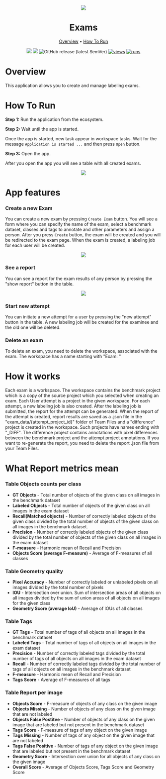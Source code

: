 <div align="center" markdown>
<img src="https://github.com/supervisely-ecosystem/exams/assets/119248312/66273639-3ace-4fa8-b780-2ba2cc9f3375"/> 

# Exams
  
<p align="center">
  <a href="#Overview">Overview</a> •
  <a href="#How-To-Run">How To Run</a>
</p>

[![](https://img.shields.io/badge/supervisely-ecosystem-brightgreen)](https://ecosystem.supervise.ly/apps/supervisely-ecosystem/exams)
[![](https://img.shields.io/badge/slack-chat-green.svg?logo=slack)](https://supervise.ly/slack)
![GitHub release (latest SemVer)](https://img.shields.io/github/v/release/supervisely-ecosystem/exams)
[![views](https://app.supervise.ly/img/badges/views/supervisely-ecosystem/exams.png)](https://supervise.ly)
[![runs](https://app.supervise.ly/img/badges/runs/supervisely-ecosystem/exams.png)](https://supervise.ly)

</div>

# Overview

This application allows you to create and manage labeling exams. 

# How To Run

**Step 1:** Run the application from the ecosystem.

**Step 2:** Wait until the app is started.

Once the app is started, new task appear in workspace tasks. Wait for the message `Application is started ...` and then press `Open` button.

**Step 3:** Open the app.

After you open the app you will see a table with all created exams.

<p align="center"><img src="https://github.com/supervisely-ecosystem/exams/assets/61844772/ef696b96-4152-459e-a7f7-693cef6654d0" /></p>


# App features

### **Create a new Exam**

You can create a new exam by pressing `Create Exam` button. You will see a form where you can specify the name of the exam, select a benchmark dataset, classes and tags to annotate and other parameters and assign a person. After you press `Create` button, the exam will be created and you will be redirected to the exam page. When the exam is created, a labeling job for each user will be created.

<p align="center"><img src="https://github.com/supervisely-ecosystem/exams/assets/61844772/7448d8f2-4f17-45d3-be56-eab0e07f954a" /></p>

### **See a report**

You can see a report for the exam results of any person by pressing the "show report" button in the table.

<p align="center"><img src="https://github.com/supervisely-ecosystem/exams/assets/61844772/18662770-b37c-41cf-b983-6ff7d6a8fa74" /></p>


### **Start new attempt**

You can initiate a new attempt for a user by pressing the "new attempt" button in the table. A new labeling job will be created for the examinee and the old one will be deleted.

### **Delete an exam**

To delete an exam, you need to delete the workspace, associated with the exam. The workspace has a name starting with "Exam: <exam name>"

# How it works

Each exam is a workspace. The workspace contains the benchmark project which is a copy of the source project which you selected when creating an exam. Each User attempt is a project in the given workspace. For each attempt, a new labeling job is also created. After the labeling job is submitted, the report for the attempt can be generated. When the report of the attempt is created, report results are saved as a .json file in the "exam\_data/{attempt_project_id}" folder of Team Files and a "difference" project is created in the workspace. Such projects have names ending with "\_DIFF". The difference project contains annotations with pixel differences between the benchmark project and the attempt project annotations. If you want to re-generate the report, you need to delete the report .json file from your Team Files.

# What Report metrics mean

### Table **Objects counts per class**
- **GT Objects** - Total number of objects of the given class on all images in the benchmark dataset
- **Labeled Objects** - Total number of objects of the given class on all images in the exam dataset
- **Recall(Matched objects)** - Number of correctly labeled objects of the given class divided by the total number of objects of the given class on all images in the benchmark dataset.
- **Precision** - Number of correctly labeled objects of the given class divided by the total number of objects of the given class on all images in the exam dataset
- **F-measure** - Harmonic mean of Recall and Precision
- **Objects Score (average F-measure)** - Average of F-measures of all classes

### Table **Geometry quality**
- **Pixel Accuracy** - Number of correctly labeled or unlabeled pixels on all images divided by the total number of pixels
- **IOU** - Intersection over union. Sum of intersection areas of all objects on all images divided by the sum of union areas of all objects on all images for the given class
- **Geometry Score (average IoU)** - Average of IOUs of all classes

### Table **Tags**
- **GT Tags** - Total number of tags of all objects on all images in the benchmark dataset
- **Labeled Tags** - Total number of tags of all objects on all images in the exam dataset
- **Precision** - Number of correctly labeled tags divided by the total number of tags of all objects on all images in the exam dataset
- **Recall** - Number of correctly labeled tags divided by the total number of tags of all objects on all images in the benchmark dataset
- **F-measure** - Harmonic mean of Recall and Precision
- **Tags Score** - Average of F-measures of all tags

### Table **Report per image**
- **Objects Score** - F-measure of objects of any class on the given image
- **Objects Missing** - Number of objects of any class on the given image that are not labeled
- **Objects False Postitve** - Number of objects of any class on the given image that are labeled but not present in the benchmark dataset
- **Tags Score** - F-measure of tags of any object on the given image
- **Tags Missing** - Number of tags of any object on the given image that are not labeled
- **Tags False Positive** - Number of tags of any object on the given image that are labeled but not present in the benchmark dataset
- **Geometry Score** - Intersection over union for all objects of any class on the given image
- **Overall Score** - Average of Objects Score, Tags Score and Geometry Score
